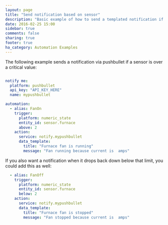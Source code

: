 ```yaml
---
layout: page
title: "Send notification based on sensor"
description: "Basic example of how to send a templated notification if a sensor is over a given threshold"
date: 2016-02-25 15:00
sidebar: true
comments: false
sharing: true
footer: true
ha_category: Automation Examples
---
```


The following example sends a notification via pushbullet if a sensor is over a critical value:

```yaml

notify me:
  platform: pushbullet
  api_key: "API_KEY_HERE"
  name: mypushbullet

automation:
  - alias: FanOn
    trigger:
      platform: numeric_state
      entity_id: sensor.furnace
      above: 2
    action:
      service: notify.mypushbullet
      data_template:
        title: "Furnace fan is running"
        message: "Fan running because current is  amps"
```

If you also want a notification when it drops back down below that limit, you could add this as well:

```yaml
  - alias: FanOff
    trigger:
      platform: numeric_state
      entity_id: sensor.furnace
      below: 2
    action:
      service: notify.mypushbullet
      data_template:
        title: "Furnace fan is stopped"
        message: "Fan stopped because current is  amps"
```
